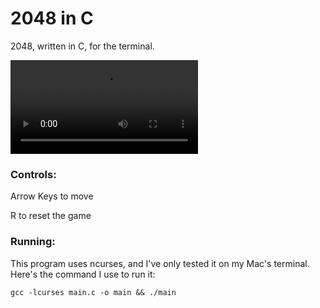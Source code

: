 # 2048 in C
2048, written in C, for the terminal.

![Gif Demo](https://i.imgur.com/f5cBKos.mp4)


### Controls: 

Arrow Keys to move

R to reset the game

### Running:
This program uses ncurses, and I've only tested it on my Mac's terminal. Here's the command I use to run it:

`gcc -lcurses main.c -o main && ./main`
